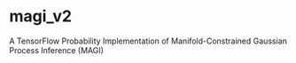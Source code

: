 # magi_v2
A TensorFlow Probability Implementation of Manifold-Constrained Gaussian Process Inference (MAGI)
